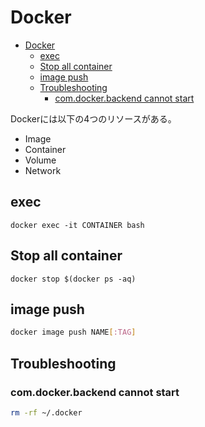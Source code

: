 # Docker

- [Docker](#docker)
  - [exec](#exec)
  - [Stop all container](#stop-all-container)
  - [image push](#image-push)
  - [Troubleshooting](#troubleshooting)
    - [com.docker.backend cannot start](#comdockerbackend-cannot-start)

Dockerには以下の4つのリソースがある。

- Image
- Container
- Volume
- Network

## exec

```shell
docker exec -it CONTAINER bash
```

## Stop all container

```shell
docker stop $(docker ps -aq)
```

## image push

```sh
docker image push NAME[:TAG]
```

## Troubleshooting

### com.docker.backend cannot start

```sh
rm -rf ~/.docker
```
